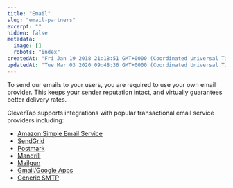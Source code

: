 ```yaml
---
title: "Email"
slug: "email-partners"
excerpt: ""
hidden: false
metadata: 
  image: []
  robots: "index"
createdAt: "Fri Jan 19 2018 21:18:51 GMT+0000 (Coordinated Universal Time)"
updatedAt: "Tue Mar 03 2020 09:48:36 GMT+0000 (Coordinated Universal Time)"
---
```

To send our emails to your users, you are required to use your own email provider. This keeps your sender reputation intact, and virtually guarantees better delivery rates. 

CleverTap supports integrations with popular transactional email service providers including:

- [Amazon Simple Email Service](doc:amazon-simple-email-service) 
- [SendGrid](doc:sendgrid) 
- [Postmark](doc:postmark) 
- [Mandrill](doc:mandrill) 
- [Mailgun](doc:mailgun) 
- [Gmail/Google Apps](doc:gmail-google-apps) 
- [Generic SMTP](doc:generic-smtp)

